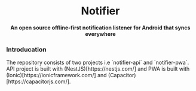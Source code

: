 <div align="center">
  <h1>Notifier</h1>
  <p><strong>An open source offline-first notification listener for Android that syncs everywhere</strong></p>
</div>

### Introducation
<p>The repository consists of two projects i.e `notifier-api` and `notifier-pwa`. API project is built with (NestJS)[https://nestjs.com/] and PWA is built with (Ionic)[https://ionicframework.com/] and (Capacitor)[https://capacitorjs.com/].</p>